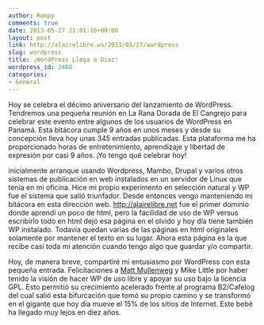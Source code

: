 ```yaml
---
author: Rompy
comments: true
date: 2013-05-27 21:01:16+00:00
layout: post
link: http://alairelibre.ws/2013/05/27/wordpress
slug: wordpress
title: ¡WordPress Llega a Diez!
wordpress_id: 2460
categories:
- General
---
```


Hoy se celebra el décimo aniversario del lanzamiento de WordPress. Tendremos una pequeña reunión en La Rana Dorada de El Cangrejo para celebrar este evento entre algunos de los usuarios de WordPress en Panamá. Esta bitácora cumple 9 años en unos meses y desde su concepción lleva hoy unas 345 entradas publicadas. Esta plataforma me ha proporcionado horas de entretenimiento, aprendizaje y libertad de expresión por casi 9 años. ¡Yo tengo qué celebrar hoy!




inicialmente arranque usando Wordpress, Mambo, Drupal y varios otros sistemas de publicación en web instalados en un servidor de Linux que tenía en mi oficina. Hice mi propio experimento en selección natural y WP fue el sistema que salió triunfador. Desde entonces vengo manteniendo mi bitácora en esta dirección web. http://alairelibre.net fue el primer dominio donde aprendí un poco de html, pero la facilidad de uso de WP versus escribirlo todo en html dejó esa página en el olvido y hoy día tiene también WP instalado. Todavía quedan varias de las páginas en html originales solamente por mantener el texto en su lugar. Ahora esta página es la que recibe casi toda mi atención cuando tengo algo que guardar y/o compartir.




Hoy, de manera breve, compartiré mi entusiasmo por WordPress con esta pequeña entrada. Felicitaciones a [Matt Mullenweg](http://ma.tt) y Mike Little por haber tenido la visión de hacer WP de uso libre y apoyar su uso bajo la licencia GPL. Esto permitió su crecimiento acelerado frente al programa B2/Cafelog del cual salió esta bifurcación que tomó su propio camino y se transformó en el gigante que hoy día mueve el 15% de los sitios de Internet. Este bebé ha llegado muy lejos en diez años.
